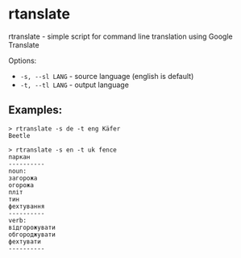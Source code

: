 rtanslate
=========

rtranslate - simple script for command line translation using Google Translate

Options:
* ```-s, --sl LANG``` - source language (english is default)
* ```-t, --tl LANG``` - output language

Examples:
---------
```
> rtranslate -s de -t eng Käfer
Beetle
```
```
> rtranslate -s en -t uk fence
паркан
----------
noun:
загорожа
огорожа
пліт
тин
фехтування
----------
verb:
відгорожувати
обгороджувати
фехтувати
----------

```
